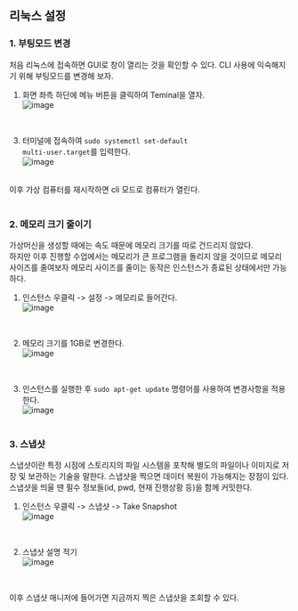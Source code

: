 ## 리눅스 설정
### 1. 부팅모드 변경
처음 리눅스에 접속하면 GUI로 창이 열리는 것을 확인할 수 있다. CLI 사용에 익숙해지기 위해 부팅모드를 변경해 보자.  
1. 화면 좌측 하단에 메뉴 버튼을 클릭하여 Teminal을 열자.  
![image](https://github.com/jisoo449/TIL/assets/48276691/d167472a-9b40-4a53-8397-d07a315df708)  
<br/>

3. 터미널에 접속하여 <code>sudo systemctl set-default multi-user.target</code>를 입력한다.<br/>
![image](https://github.com/jisoo449/TIL/assets/48276691/72957142-7974-4af3-b826-01ea83ccd399)  

<br/>
이후 가상 컴퓨터를 재시작하면 cli 모드로 컴퓨터가 열린다.   
<br/><br/>  

### 2. 메모리 크기 줄이기
가상머신을 생성할 때에는 속도 때문에 메모리 크기를 따로 건드리지 않았다.  
하지만 이후 진행할 수업에서는 메모리가 큰 프로그램을 돌리지 않을 것이므로 메모리 사이즈를 줄여보자
메모리 사이즈를 줄이는 동작은 인스턴스가 종료된 상태에서만 가능하다.  

1. 인스턴스 우클릭 -> 설정 -> 메모리로 들어간다.  
![image](https://github.com/jisoo449/TIL/assets/48276691/c3a1876e-ceb2-4201-8c56-d09cbce0d7fd)
<br/>

2. 메모리 크기를 1GB로 변경한다.<br/>
![image](https://github.com/jisoo449/TIL/assets/48276691/86b69f70-fb92-4c03-8424-a99b97f3cdb3)
<br/>

3. 인스턴스를 실행한 후 <code>sudo apt-get update</code> 명령어를 사용하여 변경사항을 적용한다.<br/>
![image](https://github.com/jisoo449/TIL/assets/48276691/62f780b0-0dd7-440a-8c8f-d7f04337b808)
<br/><br/>

### 3. 스냅샷
스냅샷이란 특정 시점에 스토리지의 파일 시스템을 포착해 별도의 파일이나 이미지로 저장 및 보관하는 기술을 말한다. 스냅샷을 찍으면 데이터 복원이 가능해지는 장점이 있다.  
스냅샷을 띄울 땐 필수 정보들(id, pwd, 현재 진행상황 등)을 함께 커밋한다.   

1. 인스턴스 우클릭 -> 스냅샷 -> Take Snapshot <br/>
![image](https://github.com/jisoo449/TIL/assets/48276691/60fea0c9-0da4-4896-b409-43532de4a92e)
<br/>

2. 스냅샷 설명 적기<br/>
![image](https://github.com/jisoo449/TIL/assets/48276691/f676faf2-56c9-45c6-bb9a-56cdeb18855f)
<br/>

이후 스냅샷 매니저에 들어가면 지금까지 찍은 스냅샷을 조회할 수 있다. 
